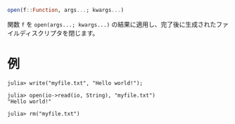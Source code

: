 ```julia
open(f::Function, args...; kwargs...)
```

関数 `f` を `open(args...; kwargs...)` の結果に適用し、完了後に生成されたファイルディスクリプタを閉じます。

# 例

```jldoctest
julia> write("myfile.txt", "Hello world!");

julia> open(io->read(io, String), "myfile.txt")
"Hello world!"

julia> rm("myfile.txt")
```
